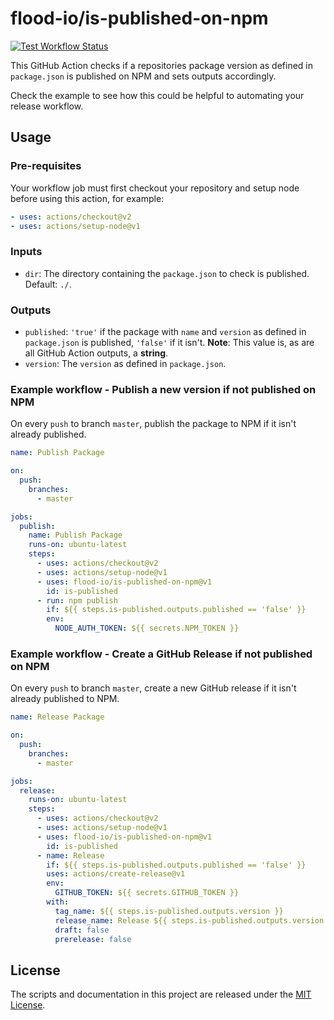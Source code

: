 # flood-io/is-published-on-npm

[![Test Workflow Status](https://github.com/flood-io/is-published-on-npm/workflows/test/badge.svg)](https://github.com/flood-io/is-published-on-npm/actions)

This GitHub Action checks if a repositories package version as defined in `package.json` is published on NPM and sets outputs accordingly.

Check the example to see how this could be helpful to automating your release workflow.

## Usage

### Pre-requisites

Your workflow job must first checkout your repository and setup node before using this action, for example:

```yml
- uses: actions/checkout@v2
- uses: actions/setup-node@v1
```

### Inputs

- `dir`: The directory containing the `package.json` to check is published. Default: `./`.

### Outputs

- `published`: `'true'` if the package with `name` and `version` as defined in `package.json` is published, `'false'` if it isn't. **Note**: This value is, as are all GitHub Action outputs, a **string**.
- `version`: The `version` as defined in `package.json`.

### Example workflow - Publish a new version if not published on NPM

On every `push` to branch `master`, publish the package to NPM if it isn't already published.

```yml
name: Publish Package

on:
  push:
    branches:
      - master

jobs:
  publish:
    name: Publish Package
    runs-on: ubuntu-latest
    steps:
      - uses: actions/checkout@v2
      - uses: actions/setup-node@v1
      - uses: flood-io/is-published-on-npm@v1
        id: is-published
      - run: npm publish
        if: ${{ steps.is-published.outputs.published == 'false' }}
        env:
          NODE_AUTH_TOKEN: ${{ secrets.NPM_TOKEN }}
```

### Example workflow - Create a GitHub Release if not published on NPM

On every `push` to branch `master`, create a new GitHub release if it isn't already published to NPM.

```yml
name: Release Package

on:
  push:
    branches:
      - master

jobs:
  release:
    runs-on: ubuntu-latest
    steps:
      - uses: actions/checkout@v2
      - uses: actions/setup-node@v1
      - uses: flood-io/is-published-on-npm@v1
        id: is-published
      - name: Release
        if: ${{ steps.is-published.outputs.published == 'false' }}
        uses: actions/create-release@v1
        env:
          GITHUB_TOKEN: ${{ secrets.GITHUB_TOKEN }}
        with:
          tag_name: ${{ steps.is-published.outputs.version }}
          release_name: Release ${{ steps.is-published.outputs.version }}
          draft: false
          prerelease: false
```

## License

The scripts and documentation in this project are released under the [MIT License](LICENSE).
